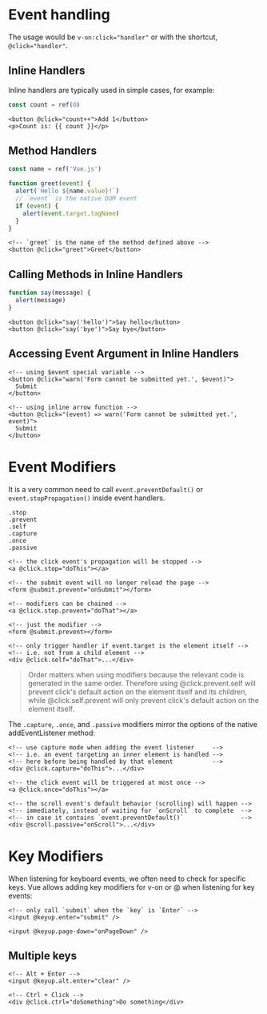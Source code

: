 # Event handling

The usage would be `v-on:click="handler"` or with the shortcut, `@click="handler"`.

## Inline Handlers

Inline handlers are typically used in simple cases, for example:

```js
const count = ref(0)
```

```vue
<button @click="count++">Add 1</button>
<p>Count is: {{ count }}</p>
```

## Method Handlers

```js
const name = ref('Vue.js')

function greet(event) {
  alert(`Hello ${name.value}!`)
  // `event` is the native DOM event
  if (event) {
    alert(event.target.tagName)
  }
}
```

```vue
<!-- `greet` is the name of the method defined above -->
<button @click="greet">Greet</button>
```


## Calling Methods in Inline Handlers

```js
function say(message) {
  alert(message)
}
```

```vue
<button @click="say('hello')">Say hello</button>
<button @click="say('bye')">Say bye</button>
```

## Accessing Event Argument in Inline Handlers

```vue
<!-- using $event special variable -->
<button @click="warn('Form cannot be submitted yet.', $event)">
  Submit
</button>

<!-- using inline arrow function -->
<button @click="(event) => warn('Form cannot be submitted yet.', event)">
  Submit
</button>
```

# Event Modifiers

It is a very common need to call `event.preventDefault()` or `event.stopPropagation()` inside event handlers.

```
.stop
.prevent
.self
.capture
.once
.passive
```


```vue
<!-- the click event's propagation will be stopped -->
<a @click.stop="doThis"></a>

<!-- the submit event will no longer reload the page -->
<form @submit.prevent="onSubmit"></form>

<!-- modifiers can be chained -->
<a @click.stop.prevent="doThat"></a>

<!-- just the modifier -->
<form @submit.prevent></form>

<!-- only trigger handler if event.target is the element itself -->
<!-- i.e. not from a child element -->
<div @click.self="doThat">...</div>
```
> Order matters when using modifiers because the relevant code is generated in the same order. Therefore using @click.prevent.self will prevent click's default action on the element itself and its children, while @click.self.prevent will only prevent click's default action on the element itself.

The `.capture`, `.once`, and `.passive` modifiers mirror the options of the native addEventListener method:

```vue
<!-- use capture mode when adding the event listener     -->
<!-- i.e. an event targeting an inner element is handled -->
<!-- here before being handled by that element           -->
<div @click.capture="doThis">...</div>

<!-- the click event will be triggered at most once -->
<a @click.once="doThis"></a>

<!-- the scroll event's default behavior (scrolling) will happen -->
<!-- immediately, instead of waiting for `onScroll` to complete  -->
<!-- in case it contains `event.preventDefault()`                -->
<div @scroll.passive="onScroll">...</div>
```

# Key Modifiers

When listening for keyboard events, we often need to check for specific keys. Vue allows adding key modifiers for v-on or @ when listening for key events:

```vue
<!-- only call `submit` when the `key` is `Enter` -->
<input @keyup.enter="submit" />

<input @keyup.page-down="onPageDown" />
```
## Multiple keys
```vue
<!-- Alt + Enter -->
<input @keyup.alt.enter="clear" />

<!-- Ctrl + Click -->
<div @click.ctrl="doSomething">Do something</div>
```